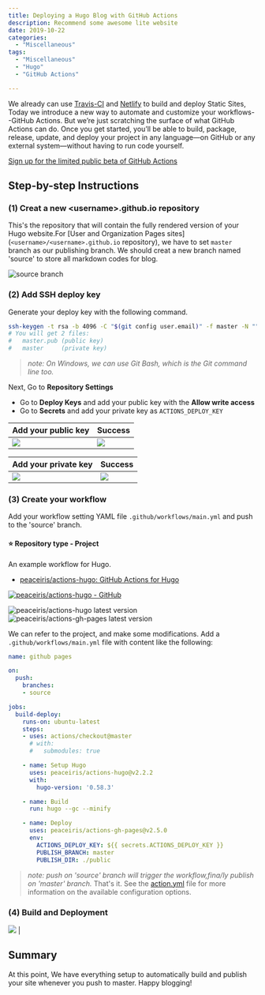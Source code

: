 ```yaml
---
title: Deploying a Hugo Blog with GitHub Actions
description: Recommend some awesome lite website
date: 2019-10-22
categories:
  - "Miscellaneous"
tags:
  - "Miscellaneous"
  - "Hugo"
  - "GitHub Actions"

---
```


We already can use [Travis-CI](https://travis-ci.org) and [Netlify](https://www.netlify.com) to build and deploy Static Sites, Today we introduce a new way to automate and customize your workflows--GitHub Actions. But we’re just scratching the surface of what GitHub Actions can do. Once you get started, you’ll be able to build, package, release, update, and deploy your project in any language—on GitHub or any external system—without having to run code yourself.

[Sign up for the limited public beta of GitHub Actions](https://github.com/features/actions)

## Step-by-step Instructions

### (1)  Creat a new \<username\>.github.io repository
This's the repository that will contain the fully rendered version of your Hugo website.For [User and Organization Pages sites] (`<username>/<username>.github.io` repository), we have to set `master` branch as our publishing branch.
We should creat a new branch named 'source' to store all markdown codes for blog.

![source branch](https://f000.backblazeb2.com/file/canicula/ImgURL/source+branch.png)

### (2) Add SSH deploy key

Generate your deploy key with the following command.

```sh
ssh-keygen -t rsa -b 4096 -C "$(git config user.email)" -f master -N ""
# You will get 2 files:
#   master.pub (public key)
#   master     (private key)
```
>_note: On Windows, we can use Git Bash, which is the Git command line too._

Next, Go to **Repository Settings**

- Go to **Deploy Keys** and add your public key with the **Allow write access**
- Go to **Secrets** and add your private key as `ACTIONS_DEPLOY_KEY`

| Add your public key | Success |
|---|---|
| ![](https://f000.backblazeb2.com/file/canicula/ImgURL/deploy-keys-1.jpg) | ![](https://f000.backblazeb2.com/file/canicula/ImgURL/deploy-keys-2.jpg) |

| Add your private key | Success |
|---|---|
| ![](https://f000.backblazeb2.com/file/canicula/ImgURL/secrets-1.jpg) | ![](https://f000.backblazeb2.com/file/canicula/ImgURL/secrets-2.jpg) |

### (3) Create your workflow

Add your workflow setting YAML file `.github/workflows/main.yml` and push to the 'source' branch.
#### ⭐️ Repository type - Project

An example workflow for Hugo.

- [peaceiris/actions-hugo: GitHub Actions for Hugo](https://github.com/peaceiris/actions-hugo)

[![peaceiris/actions-hugo - GitHub](https://gh-card.dev/repos/peaceiris/actions-hugo.svg?fullname)](https://github.com/peaceiris/actions-hugo)

![peaceiris/actions-hugo latest version](https://img.shields.io/github/release/peaceiris/actions-hugo.svg?label=peaceiris%2Factions-hugo)
![peaceiris/actions-gh-pages latest version](https://img.shields.io/github/release/peaceiris/actions-gh-pages.svg?label=peaceiris%2Factions-gh-pages)

We can refer to the project, and make some modifications. Add a `.github/workflows/main.yml` file with content like the following:
```yaml
name: github pages

on:
  push:
    branches:
    - source

jobs:
  build-deploy:
    runs-on: ubuntu-latest
    steps:
    - uses: actions/checkout@master
      # with:
      #   submodules: true

    - name: Setup Hugo
      uses: peaceiris/actions-hugo@v2.2.2
      with:
        hugo-version: '0.58.3'

    - name: Build
      run: hugo --gc --minify

    - name: Deploy
      uses: peaceiris/actions-gh-pages@v2.5.0
      env:
        ACTIONS_DEPLOY_KEY: ${{ secrets.ACTIONS_DEPLOY_KEY }}
        PUBLISH_BRANCH: master
        PUBLISH_DIR: ./public

```
>_note: push on 'source' branch will trigger the workflow,fina/ly publish on 'master' branch._
That's it. See the [action.yml](https://help.github.com/en/github/automating-your-workflow-with-github-actions/workflow-syntax-for-github-actions) file for more information on the available configuration options.

### (4) Build and Deployment
![](https://f000.backblazeb2.com/file/canicula/ImgURL/deploy.png) |

## Summary

At this point, We have everything setup to automatically build and publish your site whenever you push to master. 
Happy blogging!





